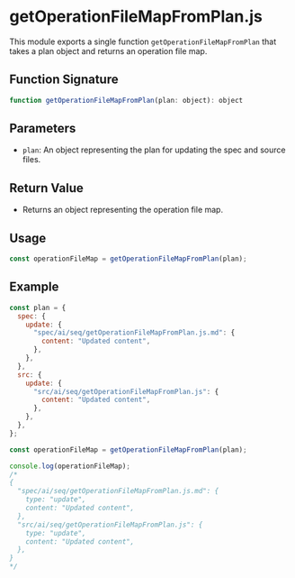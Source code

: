 # getOperationFileMapFromPlan.js

This module exports a single function `getOperationFileMapFromPlan` that takes a plan object and returns an operation file map.

## Function Signature

```javascript
function getOperationFileMapFromPlan(plan: object): object
```

## Parameters

- `plan`: An object representing the plan for updating the spec and source files.

## Return Value

- Returns an object representing the operation file map.

## Usage

```javascript
const operationFileMap = getOperationFileMapFromPlan(plan);
```

## Example

```javascript
const plan = {
  spec: {
    update: {
      "spec/ai/seq/getOperationFileMapFromPlan.js.md": {
        content: "Updated content",
      },
    },
  },
  src: {
    update: {
      "src/ai/seq/getOperationFileMapFromPlan.js": {
        content: "Updated content",
      },
    },
  },
};

const operationFileMap = getOperationFileMapFromPlan(plan);

console.log(operationFileMap);
/*
{
  "spec/ai/seq/getOperationFileMapFromPlan.js.md": {
    type: "update",
    content: "Updated content",
  },
  "src/ai/seq/getOperationFileMapFromPlan.js": {
    type: "update",
    content: "Updated content",
  },
}
*/
```